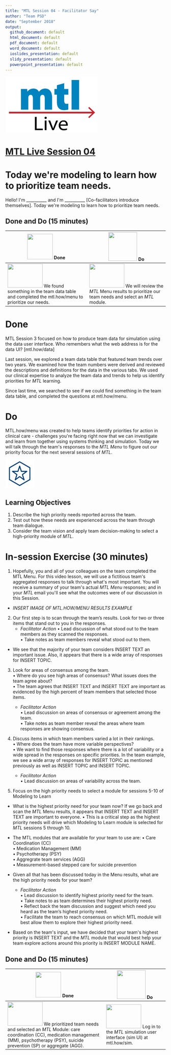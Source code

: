 ```yaml
---
title: "MTL Session 04 - Facilitator Say"
author: "Team PSD"
date: "September 2018"
output: 
  github_document: default
  html_document: default
  pdf_document: default
  word_document: default
  ioslides_presentation: default
  slidy_presentation: default
  powerpoint_presentation: default
---
```


<img src = "https://github.com/lzim/teampsd/blob/master/resources/logos/mtl_live_sq_sm.png"
     height = "175" width = "290">  

# [MTL Live Session 04](https://github.com/lzim/teampsd/blob/master/mtl_facilitate_workgroup/mtl_live_guide/mtl_live_session04_see.Rmd "MTL Live Session 04")

# Today we're modeling to learn how to prioritize team needs.
Hello! I'm __________ and I'm __________ [Co-facilitators introduce themselves]. Today we're modeling to learn how to prioritize team needs.

## Done and Do (15 minutes)
<!-- Do/Done Tables -->
| <img src = "https://raw.githubusercontent.com/lzim/teampsd/hexagon_icons/np_hexagon-check-mark_309690_003F72.png" height = "80" width = "80"> **Done** | <img src = "https://raw.githubusercontent.com/lzim/teampsd/hexagon_icons/np_synchronize_778914_003F72.png" height = "90" width = "90"> **Do** |
| --- | --- | 
|[<img src = "https://raw.githubusercontent.com/lzim/teampsd/master/resources/logos/mtl_how_menu.png" height = "75" width = "110">](http://mtl.how/menu) We found something in the team data table and completed the mtl.how/menu to prioritize our needs.| [<img src = "https://raw.githubusercontent.com/lzim/teampsd/master/resources/logos/mtl_how_menu.png" height = "75" width = "110">](http://mtl.how/menu) We will review the _MTL_ Menu results to prioritize our team needs and select an _MTL_ module. | 

# Done
MTL Session 3 focused on how to produce team data for simulation using the data user interface. Who remembers what the web address is for the data UI? [mtl.how/data]

Last session, we explored a team data table that featured team trends over two years. We examined how the team numbers were derived and reviewed the descriptions and definitions for the data in the various tabs. We used our clinical expertise to analyze the team data and  trends to help us identify priorities for _MTL_ learning.

Since last time, we searched to see if we could find something in the team data table, and completed the questions at mtl.how/menu.  

# Do
MTL.how/menu was created to help teams identify priorities for action in clinical care - challenges you're facing right now that we can investigate and learn from together using systems thinking and simulation. Today we will talk through the team's responses to the _MTL Menu_ to figure out our priority focus for the next several sessions of _MTL_.


<!-- Learning Objectives Icon --> 
<img src = "https://github.com/lzim/teampsd/blob/master/resources/icons/we_decided_learning_objectives.png" height = "90" width = "90" style ="display: inline-block"/> 

## Learning Objectives

1. Describe the high priority needs reported across the team.
2. Test out how these needs are experienced across the team through team dialogue.
3. Consider the team vision and apply team decision-making to select a high-priority module of *MTL*.

# In-session Exercise (30 minutes)

1. Hopefully, you and all of your colleagues on the team completed the MTL Menu. For this video lesson, we will use a fictitious team's aggregated responses to talk through what's most important. You will receive a summary of your team's actual _MTL Menu_ responses; and in your _MTL_ email you'll see what the outcomes were of our discussion in this Session. 

+ *INSERT IMAGE OF MTL.HOW/MENU RESULTS EXAMPLE*  

2. Our first step is to scan through the team’s results. Look for two or three items that stand out to you in the responses.  
   + *Facilitator Action*
   •	Lead discussion of what stood out to the team members as they scanned the responses.  
   •	Take notes as team members reveal what stood out to them.  

+ We see that the majority of your team considers INSERT TEXT an important issue. Also, it appears that there is a wide array of responses for INSERT TOPIC.

3. Look for areas of consensus among the team.  
•	Where do you see high areas of consensus? What issues does the team agree about?  
•	The team agrees that INSERT TEXT and INSERT TEXT are important as evidenced by the high percent of team members that selected those items.

   + *Facilitator Action*  
   •	Lead discussion on areas of consensus or agreement among the team.  
   •	Take notes as team member reveal the areas where team responses are showing consensus.  

4. Discuss items in which team members varied a lot in their rankings.  
•	Where does the team have more variable perspectives?  
•	We want to find those responses where there is a lot of variability or a wide spread in the responses on specific priorities. In the team example, we see a wide array of responses for INSERT TOPIC as mentioned previously as well as INSERT TOPIC and INSERT TOPIC.

   + *Facilitator Action*  
   •	Lead discussion on areas of variability across the team.  

5. Focus on the high priority needs to select a module for sessions 5-10 of Modeling to Learn 

+ What is the highest priority need for your team now? If we go back and scan the *MTL* Menu results, it appears that INSERT TEXT and INSERT TEXT are important to everyone.
•	This is a critical step as the highest priority needs will drive which Modeling to Learn module is selected for *MTL* sessions 5 through 10. 

+ The MTL modules that are available for your team to use are:
  •	Care Coordination (CC)  
  •	Medication Management (MM)  
  •	Psychotherapy (PSY)  
  •	Aggregrate team services (AGG)  
  •	Measurement-based stepped care for suicide prevention  

+ Given all that has been discussed today in the Menu results, what are the high priority needs for your team?  

   + *Facilitator Action*  
   •	Lead discussion to identify highest priority need for the team.  
   •	Take notes to as team determines their highest priority need.  
   •	Reflect back the team discussion and suggest which need you heard as the team’s highest priority need.  
   •	Facilitate the team to reach consensus on which MTL module will best allow them to explore their highest priority need.  

+ Based on the team's input, we have decided that your team's highest priority is INSERT TEXT and the *MTL* module that would best help your team explore actions around this priority is INSERT MODULE NAME.

## Done and Do (15 minutes)
<!-- Do/Done Tables -->
| <img src = "https://raw.githubusercontent.com/lzim/teampsd/hexagon_icons/np_hexagon-check-mark_309690_003F72.png" height = "80" width = "80"> **Done** | <img src = "https://raw.githubusercontent.com/lzim/teampsd/hexagon_icons/np_synchronize_778914_003F72.png" height = "90" width = "90"> **Do** |
| --- | --- | 
| [<img src = "https://raw.githubusercontent.com/lzim/teampsd/master/resources/logos/mtl_how_menu.png" height = "75" width = "110">](http://mtl.how/menu) We prioritized team needs and selected an _MTL_ Module: care coordination (CC), medication management (MM), psychotherapy (PSY), suicide prevention (SP) or aggregate (AGG). | [<img src = "https://raw.githubusercontent.com/lzim/teampsd/master/resources/logos/mtl_how_data_sm.png" height = "75" width = "110">](http://mtl.how/data) Log in to the _MTL_ simulation user interface (sim UI) at mtl.how/sim. | 
